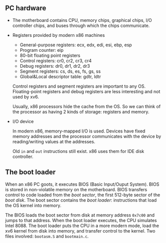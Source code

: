 ## PC hardware

- The motherboard contains CPU, memory chips, graphical chips, I/O controller chips, and buses through which the chips communicate.

- Registers provided by modern x86 machines

  - General-purpose registers: ecx, edx, edi, esi, ebp, esp
  - Program counter: eip
  - 80-bit floating point registers
  - Control registers: cr0, cr2, cr3, cr4
  - Debug registers: dr0, dr1, dr2, dr3
  - Segment registers: cs, ds, es, fs, gs, ss
  - Global&Local descriptor table: gdtr, ldtr

  Control registers and segment registers are important to any OS. Floating-point registers and debug registers are less interesting and not used by xv6.

  Usually, x86 processors hide the cache from the OS. So we can think of the processor as having 2 kinds of storage: registers and memory. 

- I/O device

  In modern x86, memory-mapped I/O is used. Devices have fixed memory addresses and the processor communicates with the device by reading/writing values at the addresses.

  Old `in` and `out` instructions still exist. x86 uses them for IDE disk controller.  
  
  

## The boot loader

When an x86 PC goots, it executes BIOS (Basic Input/Ouput System). BIOS is stored in non-violatile memory on the motherboard. BIOS transfers control to code loaded from the *boot sector*, the first 512-byte sector of the *boot disk*. The boot sector contains the *boot loader*: instructions that load the OS kernel into memory. 

The BIOS loads the boot sector from disk at memory address `0x7c00` and jumps to that address. When the boot loader executes, the CPU simulates Intel 8088. The boot loader puts the CPU in a more modern mode, load the xv6 kernel from disk into memory, and transfer control to the kernel. Two files involved: `bootasm.S` and `bootmain.c`. 